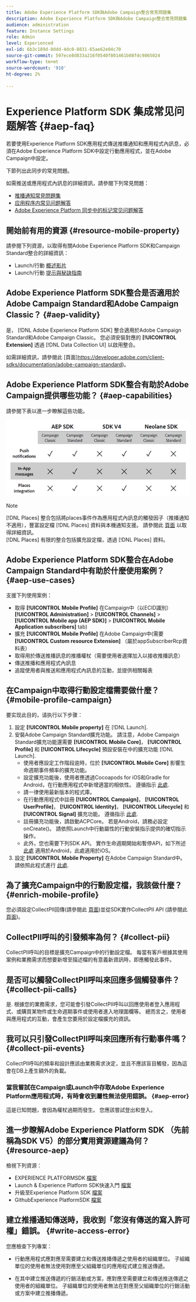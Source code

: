 ```yaml
---
title: Adobe Experience Platform SDK與Adobe Campaign整合常見問題集
description: Adobe Experience Platform SDK與Adobe Campaign整合常見問題集
audience: administration
feature: Instance Settings
role: Admin
level: Experienced
exl-id: 6b3c189d-8ddd-4dc0-8831-65ae62e04c70
source-git-commit: 597ece8d833a216f0540f801461b08fdc9865024
workflow-type: tm+mt
source-wordcount: '910'
ht-degree: 2%

---
```


# Experience Platform SDK 集成常见问题解答 {#aep-faq}

若要使用Experience Platform SDK應用程式傳送推播通知和應用程式內訊息，必須在Adobe Experience Platform SDK中設定行動應用程式，並在Adobe Campaign中設定。

下節列出此同步的常見問題。

如需推送或應用程式內訊息的詳細資訊，請參閱下列常見問題：

* [推播通知常見問題集](../../channels/using/about-push-notifications.md#push-faq)
* [应用程序内常见问题解答](../../channels/using/in-app-faq.md)
* [Adobe Experience Platform 同步中的标记常见问题解答](../../administration/using/syncwithlaunch-faq.md)

## 開始前有用的資源 {#resource-mobile-property}

請參閱下列資源，以取得有關Adobe Experience Platform SDK和Campaign Standard整合的詳細資訊：

* Launch/行動 [概述影片](https://www.adobe.com/experience-platform/launch.html#acpl-mobile-video)
* Launch/行動 [提示與秘訣指南](https://www.adobe.com/content/dam/dx/us/en/products/experience-platform/launch-tag-manager/pdfs/adobe-cloud-platform-launch-tips-and-tricks-sheet.pdf)

## Adobe Experience Platform SDK整合是否適用於Adobe Campaign Standard和Adobe Campaign Classic？ {#aep-validity}

是， [!DNL Adobe Experience Platform SDK] 整合適用於Adobe Campaign Standard和Adobe Campaign Classic。 您必須安裝對應的 **[!UICONTROL Extension]** 透過 [!DNL Data Collection UI] 以啟用整合。

如需詳細資訊，請參閱此 [頁面]https://developer.adobe.com/client-sdks/documentation/adobe-campaign-standard)。

## Adobe Experience Platform SDK整合有助於Adobe Campaign提供哪些功能？ {#aep-capabilities}

請參閱下表以進一步瞭解這些功能。

![](assets/faq.png)

>[!NOTE]
>
>[!DNL Places] 整合包括將places事件作為應用程式內訊息的觸發因子（推播通知不適用），豐富設定檔 [!DNL Places] 資料與本機通知支援。 請參閱此 [頁面](../../channels/using/preparing-and-sending-an-in-app-message.md) 以取得詳細資訊。 <br>[!DNL Places] 有限的整合包括擴充設定檔，透過 [!DNL Places] 資料。

## Adobe Experience Platform SDK整合在Adobe Campaign Standard中有助於什麼使用案例？ {#aep-use-cases}

支援下列使用案例：

* 取得 **[!UICONTROL Mobile Profile]** 在Campaign中（以ECID識別） **[!UICONTROL Administration]** > **[!UICONTROL Channels]** > **[!UICONTROL Mobile app (AEP SDK)]** > **[!UICONTROL Mobile Application subscribers]** tab)
* 擴充 **[!UICONTROL Mobile Profile]** 在Adobe Campaign中(需要 **[!UICONTROL Custom resource Extension]** （屬於appSubscriberRcp資料表）
* 取得用於傳送推播訊息的推播權杖（需要使用者選擇加入以接收推播訊息）
* 傳送推播和應用程式內訊息
* 追蹤使用者與推送和應用程式內訊息的互動，並提供相關報表

## 在Campaign中取得行動設定檔需要做什麼？ {#mobile-profile-campaign}

要实现此目的，请执行以下步骤：

1. 設定 **[!UICONTROL Mobile property]** 在 [!DNL Launch].
1. 安裝Adobe Campaign Standard擴充功能。 請注意，Adobe Campaign Standard擴充功能還需要 **[!UICONTROL Mobile Core]**， **[!UICONTROL Profile]** 和 **[!UICONTROL Lifecycle]** 預設安裝在中的擴充功能 [!DNL Launch].
   * 使用者應設定工作階段逾時，位於 **[!UICONTROL Mobile Core]** 影響生命週期事件頻率的擴充功能。
   * 設定擴充功能後，使用者應透過Cocoapods for iOS和Gradle for Android，在行動應用程式中新增適當的相依性。 遵循指示 [此處](https://developer.adobe.com/client-sdks/documentation/adobe-campaign-standard).
   * 請一律使用最新版本的程式庫。
   * 在行動應用程式中註冊 **[!UICONTROL Campaign]**， **[!UICONTROL UserProfile]**， **[!UICONTROL Identity]**， **[!UICONTROL Lifecycle]** 和 **[!UICONTROL Signal]** 擴充功能。 遵循指示 [此處](https://developer.adobe.com/client-sdks/documentation/adobe-campaign-standard/#register-the-campaign-standard-extension-with-mobile-core).
   * 註冊擴充功能後，請啟動ACPCore。 若是Android，請務必設定onCreate()。 請依照Launch中行動屬性的行動安裝指示提供的確切指示操作。
   * 此外，您也需要下列SDK API。 實作生命週期開始和暫停API，如下所述 [此處](https://developer.adobe.com/client-sdks/documentation/mobile-core/lifecycle/android) 適用於Android，此處適用於iOS。
1. 設定 **[!UICONTROL Mobile Property]** 在Adobe Campaign Standard中。 請依照此程式進行 [此處](../../administration/using/configuring-a-mobile-application.md#channel-specific-config).

## 為了擴充Campaign中的行動設定檔，我該做什麼？ {#enrich-mobile-profile}

您必須設定CollectPII回傳(請參閱此 [頁面](../../administration/using/configuring-rules-launch.md#pii-postback))並從SDK實作CollectPII API (請參閱此 [頁面](https://developer.adobe.com/client-sdks/documentation/mobile-core/api-reference))。

## CollectPII呼叫的引發頻率為何？ {#collect-pii}

CollectPII呼叫的目標是擴充Campaign中的行動設定檔。 每當有客戶根據其使用案例和業務需求而想要新增至描述檔的有意義新資訊時，即應觸發此事件。

## 是否可以觸發CollectPII呼叫來回應多個觸發事件？ {#collect-pii-calls}

是. 根據您的業務需求，您可能會引發CollectPII呼叫以回應使用者登入應用程式、或購買某物件或生命週期事件或使用者進入地理圍欄等。 總而言之，使用者與應用程式的互動，會產生您要用於設定檔擴充的資訊。

## 我可以只引發CollectPII呼叫來回應所有行動事件嗎？ {#collect-pii-events}

CollectPII呼叫的頻率和設計應該由業務需求決定，並且不應該盲目觸發，因為這會在DB上產生額外的負載。

### 當我嘗試在Campaign或Launch中存取Adobe Experience Platform應用程式時，有時會收到屬性無法使用錯誤。 {#aep-error}

這是已知問題，會因為權杖過期而發生。 您應該嘗試登出和登入。

## 進一步瞭解Adobe Experience Platform SDK （先前稱為SDK V5）的部分實用資源建議為何？{#resource-aep}

檢視下列資源：

* EXPERIENCE PLATFORMSDK [檔案](https://developer.adobe.com/client-sdks/documentation/)
* Launch &amp; Experience Platform SDK快速入門 [檔案](https://developer.adobe.com/client-sdks/documentation/getting-started/create-a-mobile-property/)
* 升級至Experience Platform SDK [檔案](https://developer.adobe.com/client-sdks/documentation/upgrade-platform-sdks)
* GithubExperience PlatformSDK [檔案](https://github.com/Adobe-Marketing-Cloud/acp-sdks/)

## 建立推播通知傳送時，我收到「您沒有傳送的寫入許可權」錯誤。 {#write-access-error}

您應檢查下列專案：

* 行動應用程式應對應至需要建立和傳送推播傳遞之使用者的組織單位。 子組織單位的使用者無法使用對應至父組織單位的應用程式建立推送傳遞。

* 在其中建立推送傳遞的行銷活動或方案，應對應至需要建立和傳送推送傳遞之使用者的組織單位。 子組織單位的使用者無法在對應至父組織單位的行銷活動或方案中建立推播傳遞。
